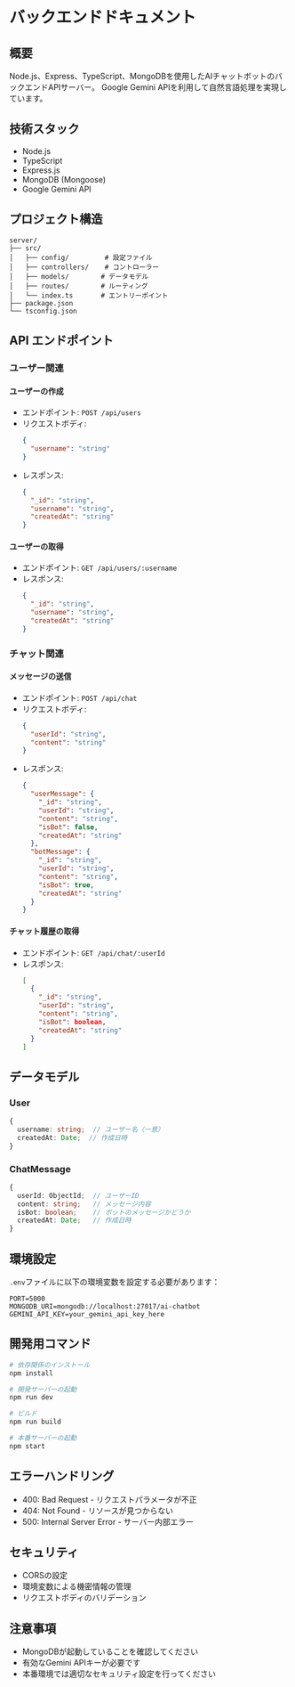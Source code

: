 # バックエンドドキュメント

## 概要
Node.js、Express、TypeScript、MongoDBを使用したAIチャットボットのバックエンドAPIサーバー。
Google Gemini APIを利用して自然言語処理を実現しています。

## 技術スタック
- Node.js
- TypeScript
- Express.js
- MongoDB (Mongoose)
- Google Gemini API

## プロジェクト構造
```
server/
├── src/
│   ├── config/         # 設定ファイル
│   ├── controllers/    # コントローラー
│   ├── models/        # データモデル
│   ├── routes/        # ルーティング
│   └── index.ts       # エントリーポイント
├── package.json
└── tsconfig.json
```

## API エンドポイント

### ユーザー関連
#### ユーザーの作成
- エンドポイント: `POST /api/users`
- リクエストボディ:
  ```json
  {
    "username": "string"
  }
  ```
- レスポンス:
  ```json
  {
    "_id": "string",
    "username": "string",
    "createdAt": "string"
  }
  ```

#### ユーザーの取得
- エンドポイント: `GET /api/users/:username`
- レスポンス:
  ```json
  {
    "_id": "string",
    "username": "string",
    "createdAt": "string"
  }
  ```

### チャット関連
#### メッセージの送信
- エンドポイント: `POST /api/chat`
- リクエストボディ:
  ```json
  {
    "userId": "string",
    "content": "string"
  }
  ```
- レスポンス:
  ```json
  {
    "userMessage": {
      "_id": "string",
      "userId": "string",
      "content": "string",
      "isBot": false,
      "createdAt": "string"
    },
    "botMessage": {
      "_id": "string",
      "userId": "string",
      "content": "string",
      "isBot": true,
      "createdAt": "string"
    }
  }
  ```

#### チャット履歴の取得
- エンドポイント: `GET /api/chat/:userId`
- レスポンス:
  ```json
  [
    {
      "_id": "string",
      "userId": "string",
      "content": "string",
      "isBot": boolean,
      "createdAt": "string"
    }
  ]
  ```

## データモデル

### User
```typescript
{
  username: string;  // ユーザー名（一意）
  createdAt: Date;  // 作成日時
}
```

### ChatMessage
```typescript
{
  userId: ObjectId;  // ユーザーID
  content: string;   // メッセージ内容
  isBot: boolean;    // ボットのメッセージかどうか
  createdAt: Date;   // 作成日時
}
```

## 環境設定
`.env`ファイルに以下の環境変数を設定する必要があります：
```
PORT=5000
MONGODB_URI=mongodb://localhost:27017/ai-chatbot
GEMINI_API_KEY=your_gemini_api_key_here
```

## 開発用コマンド
```bash
# 依存関係のインストール
npm install

# 開発サーバーの起動
npm run dev

# ビルド
npm run build

# 本番サーバーの起動
npm start
```

## エラーハンドリング
- 400: Bad Request - リクエストパラメータが不正
- 404: Not Found - リソースが見つからない
- 500: Internal Server Error - サーバー内部エラー

## セキュリティ
- CORSの設定
- 環境変数による機密情報の管理
- リクエストボディのバリデーション

## 注意事項
- MongoDBが起動していることを確認してください
- 有効なGemini APIキーが必要です
- 本番環境では適切なセキュリティ設定を行ってください 